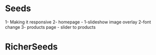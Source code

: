 # Seeds
1- Making it responsive
2- homepage - 1-slideshow image overlay
              2-font change
3- products page - slider to products
# RicherSeeds
